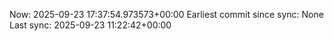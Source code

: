 Now: 2025-09-23 17:37:54.973573+00:00 Earliest commit since sync: None Last sync: 2025-09-23 11:22:42+00:00
